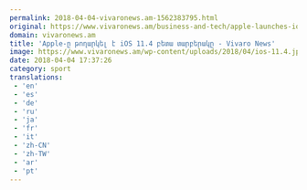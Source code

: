```yaml
---
permalink: 2018-04-04-vivaronews.am-1562383795.html
original: https://www.vivaronews.am/business-and-tech/apple-launches-ios-11-4-beta/
domain: vivaronews.am
title: 'Apple-ը թողարկել է iOS 11.4 բետա տարբերակը - Vivaro News'
image: https://www.vivaronews.am/wp-content/uploads/2018/04/ios-11.4.jpg
date: 2018-04-04 17:37:26
category: sport
translations: 
 - 'en'
 - 'es'
 - 'de'
 - 'ru'
 - 'ja'
 - 'fr'
 - 'it'
 - 'zh-CN'
 - 'zh-TW'
 - 'ar'
 - 'pt'
---
```


